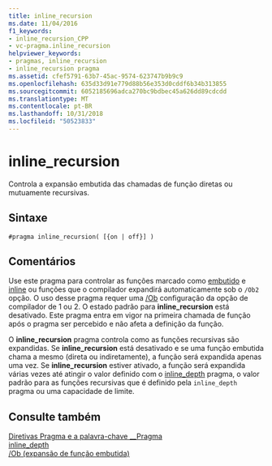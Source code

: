 ```yaml
---
title: inline_recursion
ms.date: 11/04/2016
f1_keywords:
- inline_recursion_CPP
- vc-pragma.inline_recursion
helpviewer_keywords:
- pragmas, inline_recursion
- inline_recursion pragma
ms.assetid: cfef5791-63b7-45ac-9574-623747b9b9c9
ms.openlocfilehash: 635d33d91e779d88b56e353d0cddf6b34b313855
ms.sourcegitcommit: 6052185696adca270bc9bdbec45a626dd89cdcdd
ms.translationtype: MT
ms.contentlocale: pt-BR
ms.lasthandoff: 10/31/2018
ms.locfileid: "50523833"
---
```

# <a name="inlinerecursion"></a>inline_recursion
Controla a expansão embutida das chamadas de função diretas ou mutuamente recursivas.

## <a name="syntax"></a>Sintaxe

```
#pragma inline_recursion( [{on | off}] )
```

## <a name="remarks"></a>Comentários

Use este pragma para controlar as funções marcado como [embutido](../cpp/inline-functions-cpp.md) e [inline](../cpp/inline-functions-cpp.md) ou funções que o compilador expandirá automaticamente sob o `/Ob2` opção. O uso desse pragma requer uma [/Ob](../build/reference/ob-inline-function-expansion.md) configuração da opção de compilador de 1 ou 2. O estado padrão para **inline_recursion** está desativado. Este pragma entra em vigor na primeira chamada de função após o pragma ser percebido e não afeta a definição da função.

O **inline_recursion** pragma controla como as funções recursivas são expandidas. Se **inline_recursion** está desativado e se uma função embutida chama a mesmo (direta ou indiretamente), a função será expandida apenas uma vez. Se **inline_recursion** estiver ativado, a função será expandida várias vezes até atingir o valor definido com o [inline_depth](../preprocessor/inline-depth.md) pragma, o valor padrão para as funções recursivas que é definido pela `inline_depth` pragma ou uma capacidade de limite.

## <a name="see-also"></a>Consulte também

[Diretivas Pragma e a palavra-chave __Pragma](../preprocessor/pragma-directives-and-the-pragma-keyword.md)<br/>
[inline_depth](../preprocessor/inline-depth.md)<br/>
[/Ob (expansão de função embutida)](../build/reference/ob-inline-function-expansion.md)